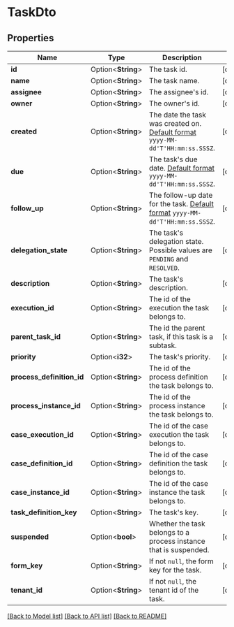 # TaskDto

## Properties

Name | Type | Description | Notes
------------ | ------------- | ------------- | -------------
**id** | Option<**String**> | The task id. | [optional]
**name** | Option<**String**> | The task name. | [optional]
**assignee** | Option<**String**> | The assignee's id. | [optional]
**owner** | Option<**String**> | The owner's id. | [optional]
**created** | Option<**String**> | The date the task was created on. [Default format](https://docs.camunda.org/manual/7.14/reference/rest/overview/date-format/) `yyyy-MM-dd'T'HH:mm:ss.SSSZ`. | [optional]
**due** | Option<**String**> | The task's due date. [Default format](https://docs.camunda.org/manual/7.14/reference/rest/overview/date-format/) `yyyy-MM-dd'T'HH:mm:ss.SSSZ`. | [optional]
**follow_up** | Option<**String**> | The follow-up date for the task. [Default format](https://docs.camunda.org/manual/7.14/reference/rest/overview/date-format/) `yyyy-MM-dd'T'HH:mm:ss.SSSZ`. | [optional]
**delegation_state** | Option<**String**> | The task's delegation state. Possible values are `PENDING` and `RESOLVED`. | [optional]
**description** | Option<**String**> | The task's description. | [optional]
**execution_id** | Option<**String**> | The id of the execution the task belongs to. | [optional]
**parent_task_id** | Option<**String**> | The id the parent task, if this task is a subtask. | [optional]
**priority** | Option<**i32**> | The task's priority. | [optional]
**process_definition_id** | Option<**String**> | The id of the process definition the task belongs to. | [optional]
**process_instance_id** | Option<**String**> | The id of the process instance the task belongs to. | [optional]
**case_execution_id** | Option<**String**> | The id of the case execution the task belongs to. | [optional]
**case_definition_id** | Option<**String**> | The id of the case definition the task belongs to. | [optional]
**case_instance_id** | Option<**String**> | The id of the case instance the task belongs to. | [optional]
**task_definition_key** | Option<**String**> | The task's key. | [optional]
**suspended** | Option<**bool**> | Whether the task belongs to a process instance that is suspended. | [optional]
**form_key** | Option<**String**> | If not `null`, the form key for the task. | [optional]
**tenant_id** | Option<**String**> | If not `null`, the tenant id of the task. | [optional]

[[Back to Model list]](../README.md#documentation-for-models) [[Back to API list]](../README.md#documentation-for-api-endpoints) [[Back to README]](../README.md)


